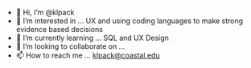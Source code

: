 - 👋 Hi, I’m @klpack 
- 👀 I’m interested in ... UX and using coding languages to make strong evidence based decisions
- 🌱 I’m currently learning ... SQL and UX Design 
- 💞️ I’m looking to collaborate on ...
- 📫 How to reach me ... klpack@coastal.edu

<!---
klpack/klpack is a ✨ special ✨ repository because its `README.md` (this file) appears on your GitHub profile.
You can click the Preview link to take a look at your changes.
--->

